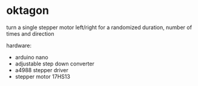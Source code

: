# oktagon
turn a single stepper motor left/right for a randomized duration, number of times and direction

hardware:
+ arduino nano
+ adjustable step down converter
+ a4988 stepper driver
+ stepper motor 17HS13
